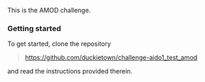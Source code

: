 
This is the AMOD challenge.

 
### Getting started

To get started, clone the repository 

> <https://github.com/duckietown/challenge-aido1_test_amod>

and read the instructions provided therein.
